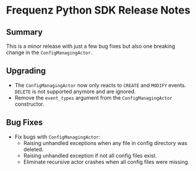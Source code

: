 # Frequenz Python SDK Release Notes

## Summary

This is a minor release with just a few bug fixes but also one breaking change in the `ConfigManagingActor`.

## Upgrading

- The `ConfigManagingActor` now only reacts to `CREATE` and `MODIFY` events. `DELETE` is not supported anymore and are ignored.
- Remove the `event_types` argument from the `ConfigManagingActor` constructor.

## Bug Fixes

- Fix bugs with `ConfigManagingActor`:
  - Raising unhandled exceptions when any file in config directory was deleted.
  - Raising unhandled exception if not all config files exist.
  - Eliminate recursive actor crashes when all config files were missing.
